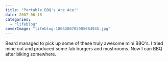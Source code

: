 ```yaml
---
title: "Portable BBQ's Are Ace!"
date: 2007-06-18
categories: 
  - "lifeblog"
coverImage: "lifeblog-1806200705005084945.jpg"
---
```


Beard managed to pick up some of these truly awesome mini BBQ's. I tried mine out and produced some fab burgers and mushrooms. Now I can BBQ after biking somewhere.
